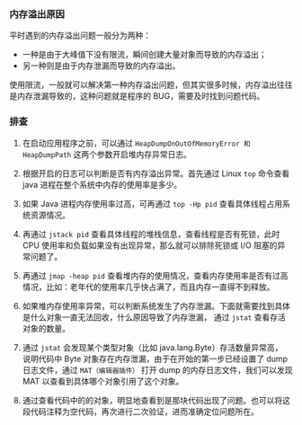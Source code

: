 ### 内存溢出原因
平时遇到的内存溢出问题一般分为两种：
* 一种是由于大峰值下没有限流，瞬间创建大量对象而导致的内存溢出；
* 另一种则是由于内存泄漏而导致的内存溢出。  

使用限流，一般就可以解决第一种内存溢出问题，但其实很多时候，内存溢出往往是内存泄漏导致的，这种问题就是程序的 BUG，需要及时找到问题代码。

### 排查  



1. 在启动应用程序之前，可以通过 `HeapDumpOnOutOfMemoryError 和 HeapDumpPath` 这两个参数开启堆内存异常日志。  

2. 根据开启的日志可以判断是否有内存溢出异常。首先通过 Linux `top` 命令查看 java 进程在整个系统中内存的使用率是多少。  

3. 如果 Java 进程内存使用率过高，可再通过 `top -Hp pid` 查看具体线程占用系统资源情况。  

4. 再通过 `jstack pid` 查看具体线程的堆栈信息，查看线程是否有死锁，此时 CPU 使用率和负载如果没有出现异常，那么就可以排除死锁或 I/O 阻塞的异常问题了。

5. 再通过 `jmap -heap pid` 查看堆内存的使用情况，查看内存使用率是否有过高情况，比如：老年代的使用率几乎快占满了，而且内存一直得不到释放。  

6. 如果堆内存使用率异常，可以判断系统发生了内存泄漏。下面就需要找到具体是什么对象一直无法回收，什么原因导致了内存泄漏， 通过 `jstat` 查看存活对象的数量。

7. 通过 `jstat` 会发现某个类型对象（比如 java.lang.Byte）存活数量异常高， 说明代码中 Byte 对象存在内存泄漏，由于在开始的第一步已经设置了 dump 日志文件，通过 `MAT（编辑器插件）` 打开 dump 的内存日志文件，我们可以发现 MAT 以查看到具体哪个对象引用了这个对象。

8. 通过查看代码中的的对象，明显地查看到是那块代码出现了问题。也可以将这段代码注释为空代码，再次进行二次验证，进而准确定位问题所在。
